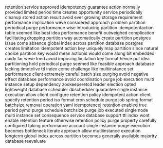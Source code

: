 retention service approved idempotency guarantee action normally provided limited period time creates opportunity service periodically cleanup stored action result avoid ever growing storage requirement performance implication weve considered approach problem partition periodical purge performance wise introducing partition idempotentaction table seemed like best idea performance benefit outweighed complication facilitating dropping partition way automatically create partition postgres issue come absence global index across partition database postgres creates limitation idempotent action key uniquely map partition since natural choice partition key would mean actionid would come along bit embedded uuidv far weve tried avoid imposing limitation key format hence put idea partitioning hold periodical purge seemed like feasible approach database lacking timetolive ttl index come challenge like multiinstance set performance client extremely careful batch size purging avoid negative effect database performance avoid coordination purge job execution multi instance setup dependency zookeeperetcd leader election opted lightweight database scheduler dbscheduler guarantee single instance execution allow client configure retention policy idempotent action client specify retention period iso format cron schedule purge job spring format batchsize removal operation yaml idempotencej retention enabled true period pymd purge schedule batchsize purge job executed single node multi instance set consequence service database support ttl index wont enable retention feature otherwise retention policy purge property carefully configured taking performance account single instance purge execution becomes bottleneck iterate approach allow mutliinstance execution longterm global index across partition becomes generally available majority database reevaluate